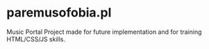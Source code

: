 # paremusofobia.pl
Music Portal Project made for future implementation and for training HTML/CSS/JS skills.
